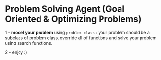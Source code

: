 # Problem Solving Agent (Goal Oriented & Optimizing Problems)

1 - **model your problem** using `problem class` : your problem should be a subclass of problem class. override all of functions and solve your problem using search functions.

2 - enjoy :)
